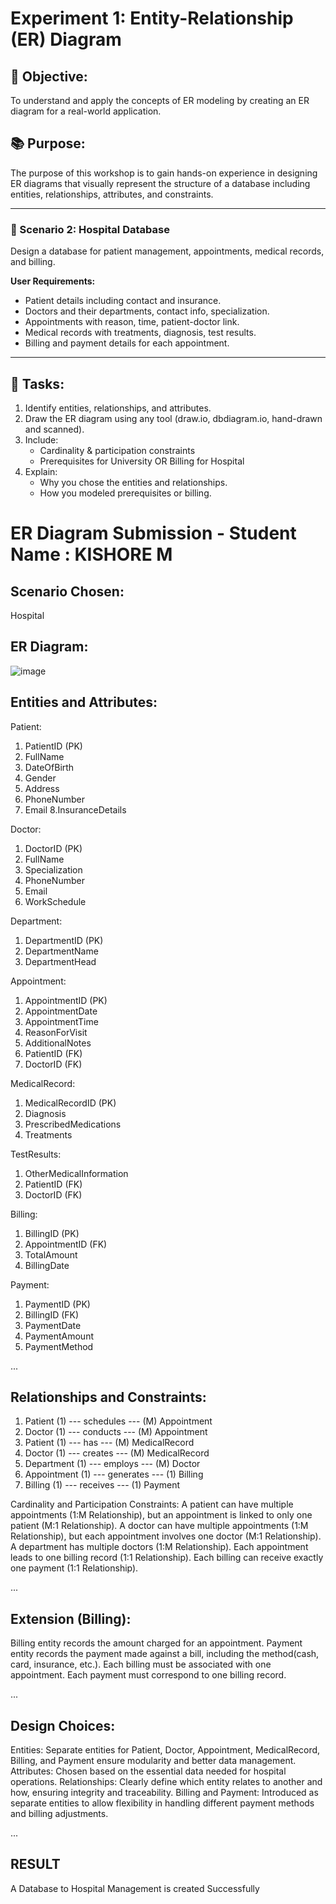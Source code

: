 # Experiment 1: Entity-Relationship (ER) Diagram

## 🎯 Objective:
To understand and apply the concepts of ER modeling by creating an ER diagram for a real-world application.

## 📚 Purpose:
The purpose of this workshop is to gain hands-on experience in designing ER diagrams that visually represent the structure of a database including entities, relationships, attributes, and constraints.

---

### 🔹 Scenario 2: Hospital Database
Design a database for patient management, appointments, medical records, and billing.

**User Requirements:**
- Patient details including contact and insurance.
- Doctors and their departments, contact info, specialization.
- Appointments with reason, time, patient-doctor link.
- Medical records with treatments, diagnosis, test results.
- Billing and payment details for each appointment.

---

## 📝 Tasks:
1. Identify entities, relationships, and attributes.
2. Draw the ER diagram using any tool (draw.io, dbdiagram.io, hand-drawn and scanned).
3. Include:
   - Cardinality & participation constraints
   - Prerequisites for University OR Billing for Hospital
4. Explain:
   - Why you chose the entities and relationships.
   - How you modeled prerequisites or billing.

# ER Diagram Submission - Student Name : KISHORE M

## Scenario Chosen:
Hospital

## ER Diagram:

![image](https://github.com/user-attachments/assets/57832114-fbe9-46d3-ae1c-e544b355a297)

## Entities and Attributes:
Patient:
1. PatientID (PK)
2. FullName
3. DateOfBirth
4. Gender
5. Address
6. PhoneNumber
7. Email
8.InsuranceDetails

Doctor:
1. DoctorID (PK)
2. FullName
3. Specialization
4. PhoneNumber
5. Email
6. WorkSchedule

Department:
1. DepartmentID (PK)
2. DepartmentName
3. DepartmentHead

Appointment:
1. AppointmentID (PK)
2. AppointmentDate
3. AppointmentTime
4. ReasonForVisit
5. AdditionalNotes
6. PatientID (FK)
7. DoctorID (FK)

MedicalRecord:
1. MedicalRecordID (PK)
2. Diagnosis
3. PrescribedMedications
4. Treatments

TestResults:
1. OtherMedicalInformation
2. PatientID (FK)
3. DoctorID (FK)

Billing:
1. BillingID (PK)
2. AppointmentID (FK)
3. TotalAmount
4. BillingDate

Payment:
1. PaymentID (PK)
2. BillingID (FK)
3. PaymentDate
4. PaymentAmount
5. PaymentMethod

...

## Relationships and Constraints:
1. Patient (1) --- schedules --- (M) Appointment
2. Doctor (1) --- conducts --- (M) Appointment
3. Patient (1) --- has --- (M) MedicalRecord
4. Doctor (1) --- creates --- (M) MedicalRecord
5. Department (1) --- employs --- (M) Doctor
6. Appointment (1) --- generates --- (1) Billing
7. Billing (1) --- receives --- (1) Payment
   
Cardinality and Participation Constraints:
A patient can have multiple appointments (1:M Relationship), but an appointment is linked to only one patient (M:1 Relationship). A doctor can have multiple appointments (1:M Relationship), but each appointment involves one doctor (M:1 Relationship). A department has multiple doctors (1:M Relationship). Each appointment leads to one billing record (1:1 Relationship). Each billing can receive exactly one payment (1:1 Relationship).

...

## Extension (Billing):
Billing entity records the amount charged for an appointment.
Payment entity records the payment made against a bill, including the method(cash, card, insurance, etc.).
Each billing must be associated with one appointment.
Each payment must correspond to one billing record.

...

## Design Choices:
Entities: Separate entities for Patient, Doctor, Appointment, MedicalRecord, Billing, and Payment ensure modularity and better data management. Attributes: Chosen based on the essential data needed for hospital operations. Relationships: Clearly define which entity relates to another and how, ensuring integrity and traceability. Billing and Payment: Introduced as separate entities to allow flexibility in
handling different payment methods and billing adjustments.

...

## RESULT
A Database to Hospital Management is created Successfully
